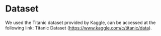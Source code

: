 # Dataset
We used the Titanic dataset provided by Kaggle, can be accessed at the following link: Titanic Dataset (https://www.kaggle.com/c/titanic/data).
